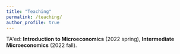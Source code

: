 ```yaml
---
title: "Teaching"
permalink: /teaching/
author_profile: true
---
```


TA'ed: **Introduction to Microeconomics** (2022 spring), **Intermediate Microeconomics** (2022 fall). 
